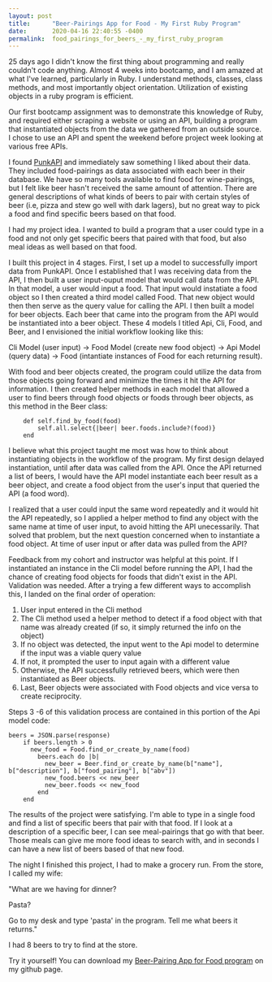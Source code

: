 ```yaml
---
layout: post
title:      "Beer-Pairings App for Food - My First Ruby Program"
date:       2020-04-16 22:40:55 -0400
permalink:  food_pairings_for_beers_-_my_first_ruby_program
---
```


25 days ago I didn't know the first thing about programming and really couldn't code anything. Almost 4 weeks into bootcamp, and I am amazed at what I've learned, particularly in Ruby. I understand methods, classes, class methods, and most importantly object orientation. Utilization of existing objects in a ruby program is efficient.

Our first bootcamp assignment was to demonstrate this knowledge of Ruby, and required either scraping a website or using an API, building a program that instantiated objects from the data we gathered from an outside source. I chose to use an API and spent the weekend before project week looking at various free APIs.

I found [PunkAPI](https://punkapi.com/) and immediately saw something I liked about their data. They included food-pairings as data associated with each beer in their database. We have so many tools  available to find food for wine-pairings, but I felt like beer hasn't received the same amount of attention. There are general descriptions of what kinds of beers to pair with certain styles of beer (i.e, pizza and stew go well with dark lagers), but no great way to pick a food and find specific beers based on that food. 

I had my project idea. I wanted to build a program that a user could type in a food and not only get specific beers that paired with that food, but also meal ideas as well based on that food.

I built this project in 4 stages. First,  I set up a model to successfully import data from PunkAPI. Once I established that I was receiving data from the API, I then built a user input-ouput model that would call data from the API. In that model, a user would input a food. That input would instatiate a food object so I then created a third model called Food. That new object would then then serve as the query value for calling the API. I then built a model for beer objects. Each beer that came into the program from the API would be instantiated into a beer object. These 4 models I titled Api, Cli, Food, and Beer, and I envisioned the initial workflow looking like this:


Cli Model (user input) -> Food Model (create new food object) -> Api Model (query data) -> Food (intantiate instances of Food for each returning result).


With food and beer objects created, the program could utilize the data from those objects going forward and minimize the times it hit the API for information. I then created helper methods in each model that allowed a user to find beers through food objects or foods through beer objects, as this method in the Beer class:

``` 
    def self.find_by_food(food)
        self.all.select{|beer| beer.foods.include?(food)}
    end
```

I believe what this project taught me most was how to think about instantiating objects in the workflow of the program.
My first design delayed instantiation, until after data was called from the API. Once the API returned a list of beers, I would have the API model instantiate each beer result as a beer object, and create a food object from the user's input that queried the API (a food word).

I realized that a user could input the same word repeatedly and it would hit the API repeatedly, so I applied a helper method to find any object with the same name at time of user input, to avoid hitting the API unecessarily. That solved that problem, but the next question concerned when to instantiate a food object. At time of user input or after data was pulled from the API?

Feedback from my cohort and instructor was helpful at this point. If I instantiated an instance in the Cli model before running the API, I had the chance of creating food objects for foods that didn't exist in the API. Validation was needed. After a trying a few different ways to accomplish this, I landed on the final order of operation:

1. User input entered in the Cli method
2. The Cli method used a helper method to detect if a food object with that name was already created (if so, it simply returned the info on the object)
3. If no object was detected, the input went to the Api model to determine if the input was a viable query value
4. If not, it prompted the user to input again with a different value
5. Otherwise, the API successfully retrieved beers, which were then instantiated as Beer objects.
6. Last, Beer objects were associated with Food objects and vice versa to create reciprocity.

Steps 3 -6 of this validation process are contained in this portion of the Api model code:

```
beers = JSON.parse(response)
    if beers.length > 0
      new_food = Food.find_or_create_by_name(food)
        beers.each do |b| 
          new_beer = Beer.find_or_create_by_name(b["name"], b["description"], b["food_pairing"], b["abv"])
          new_food.beers << new_beer
          new_beer.foods << new_food
        end
    end
```


The results of the project were satisfying. I'm able to type in a single food and find a list of specific beers that pair with that food.  If I look at a description of a specific beer, I can see meal-pairings that go with that beer. Those meals can give me more food ideas to search with, and in seconds I can have a new list of beers based of that new food.

The night I finished this project, I had to make a grocery run. From the store, I called my wife:

"What are we having for dinner?

Pasta?

Go to my desk and type 'pasta' in the program. Tell me what beers it returns."



I had 8 beers to try to find at the store.



Try it yourself! You can download my [Beer-Pairing App for Food program](https://github.com/ferrisbueller66/beer_pairing_app) on my github page.
